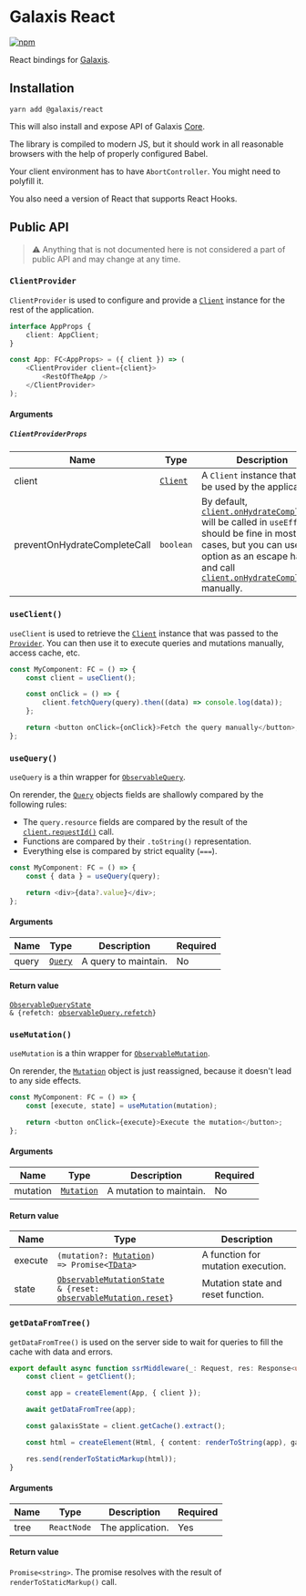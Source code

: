 # Galaxis React

[![npm](https://img.shields.io/npm/v/@galaxis/react)](https://www.npmjs.com/package/@galaxis/react)

React bindings for [Galaxis](/README.md#galaxis-).

## Installation

```
yarn add @galaxis/react
```

This will also install and expose API of Galaxis [Core](/packages/core#galaxis-core).

The library is compiled to modern JS, but it should work in all reasonable browsers with the help of properly configured Babel.

Your client environment has to have `AbortController`. You might need to polyfill it.

You also need a version of React that supports React Hooks.

## Public API

> ⚠ Anything that is not documented here is not considered a part of public API and may change at any time.

### `ClientProvider`

`ClientProvider` is used to configure and provide a <code>[Client](/packages/core#client)</code> instance for the rest of the application.

```typescript jsx
interface AppProps {
    client: AppClient;
}

const App: FC<AppProps> = ({ client }) => (
    <ClientProvider client={client}>
        <RestOfTheApp />
    </ClientProvider>
);
```

#### Arguments

##### `ClientProviderProps`

| Name                         | Type                                         | Description                                                                                                                                                                                                                                                                                                       | Required |
| ---------------------------- | -------------------------------------------- | ----------------------------------------------------------------------------------------------------------------------------------------------------------------------------------------------------------------------------------------------------------------------------------------------------------------- | -------- |
| client                       | <code>[Client](/packages/core#client)</code> | A `Client` instance that will be used by the application.                                                                                                                                                                                                                                                         | Yes      |
| preventOnHydrateCompleteCall | `boolean`                                    | By default, <code>[client.onHydrateComplete()](/packages/core#clientonhydratecomplete)</code> will be called in `useEffect`. It should be fine in most cases, but you can use this option as an escape hatch and call <code>[client.onHydrateComplete()](/packages/core#clientonhydratecomplete)</code> manually. | No       |

### `useClient()`

`useClient` is used to retrieve the <code>[Client](/packages/core#client)</code> instance that was passed to the <code>[Provider](#clientprovider)</code>. You can then use it to execute queries and mutations manually, access cache, etc.

```typescript jsx
const MyComponent: FC = () => {
    const client = useClient();

    const onClick = () => {
        client.fetchQuery(query).then((data) => console.log(data));
    };

    return <button onClick={onClick}>Fetch the query manually</button>;
};
```

### `useQuery()`

`useQuery` is a thin wrapper for <code>[ObservableQuery](/packages/core#observablequery)</code>.

On rerender, the <code>[Query](/packages/core#query)</code> objects fields are shallowly compared by the following rules:

-   The `query.resource` fields are compared by the result of the <code>[client.requestId()](../core#clientrequestid)</code> call.
-   Functions are compared by their `.toString()` representation.
-   Everything else is compared by strict equality (`===`).

```typescript jsx
const MyComponent: FC = () => {
    const { data } = useQuery(query);

    return <div>{data?.value}</div>;
};
```

#### Arguments

| Name  | Type                                       | Description          | Required |
| ----- | ------------------------------------------ | -------------------- | -------- |
| query | <code>[Query](/packages/core#query)</code> | A query to maintain. | No       |

#### Return value

<code>[ObservableQueryState](/packages/core#observablequerystate) & {refetch: [observableQuery.refetch](/packages/core#observablequeryrefetch)}</code>

### `useMutation()`

`useMutation` is a thin wrapper for <code>[ObservableMutation](/packages/core#clientmanagemutation)</code>.

On rerender, the <code>[Mutation](/packages/core#mutation)</code> object is just reassigned, because it doesn't lead to any side effects.

```typescript jsx
const MyComponent: FC = () => {
    const [execute, state] = useMutation(mutation);

    return <button onClick={execute}>Execute the mutation</button>;
};
```

#### Arguments

| Name     | Type                                             | Description             | Required |
| -------- | ------------------------------------------------ | ----------------------- | -------- |
| mutation | <code>[Mutation](/packages/core#mutation)</code> | A mutation to maintain. | No       |

#### Return value

| Name    | Type                                                                                                                                                         | Description                        |
| ------- | ------------------------------------------------------------------------------------------------------------------------------------------------------------ | ---------------------------------- |
| execute | <code>(mutation?: [Mutation](/packages/core#mutation)) => Promise<[TData](/packages/core#user-defined-types)></code>                                         | A function for mutation execution. |
| state   | <code>[ObservableMutationState](/packages/core#observablemutationstate) & {reset: [observableMutation.reset](/packages/core#observablemutationreset)}</code> | Mutation state and reset function. |

### `getDataFromTree()`

`getDataFromTree()` is used on the server side to wait for queries to fill the cache with data and errors.

```typescript
export default async function ssrMiddleware(_: Request, res: Response<unknown>) {
    const client = getClient();

    const app = createElement(App, { client });

    await getDataFromTree(app);

    const galaxisState = client.getCache().extract();

    const html = createElement(Html, { content: renderToString(app), galaxisState });

    res.send(renderToStaticMarkup(html));
}
```

#### Arguments

| Name | Type                   | Description      | Required |
| ---- | ---------------------- | ---------------- | -------- |
| tree | <code>ReactNode</code> | The application. | Yes      |

#### Return value

`Promise<string>`. The promise resolves with the result of `renderToStaticMarkup()` call.
